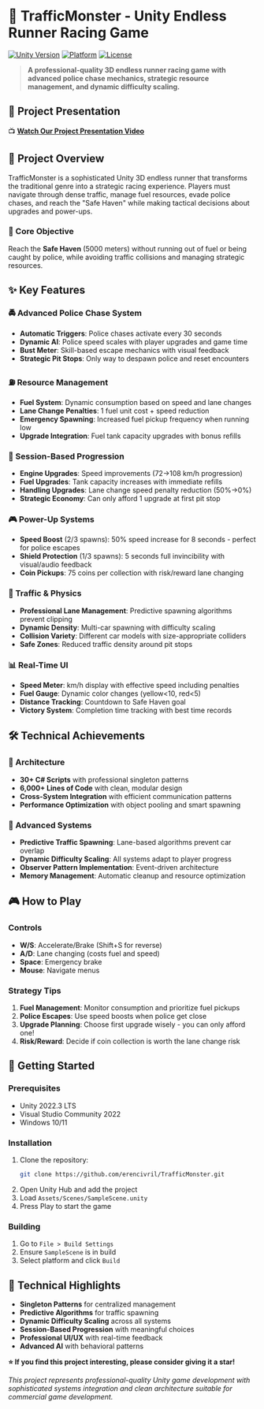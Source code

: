 # 🚗 TrafficMonster - Unity Endless Runner Racing Game

[![Unity Version](https://img.shields.io/badge/Unity-2022.3%20LTS-blue.svg)](https://unity3d.com/get-unity/download)
[![Platform](https://img.shields.io/badge/Platform-PC%20%7C%20Windows-lightgrey.svg)](https://github.com/erencivril/TrafficMonster)
[![License](https://img.shields.io/badge/License-MIT-green.svg)](LICENSE)

> **A professional-quality 3D endless runner racing game with advanced police chase mechanics, strategic resource management, and dynamic difficulty scaling.**

## 🎥 Project Presentation

📺 **[Watch Our Project Presentation Video](https://youtu.be/MHMV2glUEes?feature=shared)**

## 📖 Project Overview

TrafficMonster is a sophisticated Unity 3D endless runner that transforms the traditional genre into a strategic racing experience. Players must navigate through dense traffic, manage fuel resources, evade police chases, and reach the "Safe Haven" while making tactical decisions about upgrades and power-ups.

### 🎯 Core Objective
Reach the **Safe Haven** (5000 meters) without running out of fuel or being caught by police, while avoiding traffic collisions and managing strategic resources.

## ✨ Key Features

### 🚔 Advanced Police Chase System
- **Automatic Triggers**: Police chases activate every 30 seconds
- **Dynamic AI**: Police speed scales with player upgrades and game time
- **Bust Meter**: Skill-based escape mechanics with visual feedback
- **Strategic Pit Stops**: Only way to despawn police and reset encounters

### ⛽ Resource Management
- **Fuel System**: Dynamic consumption based on speed and lane changes
- **Lane Change Penalties**: 1 fuel unit cost + speed reduction
- **Emergency Spawning**: Increased fuel pickup frequency when running low
- **Upgrade Integration**: Fuel tank capacity upgrades with bonus refills

### 🔧 Session-Based Progression
- **Engine Upgrades**: Speed improvements (72→108 km/h progression)
- **Fuel Upgrades**: Tank capacity increases with immediate refills
- **Handling Upgrades**: Lane change speed penalty reduction (50%→0%)
- **Strategic Economy**: Can only afford 1 upgrade at first pit stop

### 🎮 Power-Up Systems
- **Speed Boost** (2/3 spawns): 50% speed increase for 8 seconds - perfect for police escapes
- **Shield Protection** (1/3 spawns): 5 seconds full invincibility with visual/audio feedback
- **Coin Pickups**: 75 coins per collection with risk/reward lane changing

### 🚗 Traffic & Physics
- **Professional Lane Management**: Predictive spawning algorithms prevent clipping
- **Dynamic Density**: Multi-car spawning with difficulty scaling
- **Collision Variety**: Different car models with size-appropriate colliders
- **Safe Zones**: Reduced traffic density around pit stops

### 📊 Real-Time UI
- **Speed Meter**: km/h display with effective speed including penalties
- **Fuel Gauge**: Dynamic color changes (yellow<10, red<5)
- **Distance Tracking**: Countdown to Safe Haven goal
- **Victory System**: Completion time tracking with best time records

## 🛠️ Technical Achievements

### 📁 Architecture
- **30+ C# Scripts** with professional singleton patterns
- **6,000+ Lines of Code** with clean, modular design
- **Cross-System Integration** with efficient communication patterns
- **Performance Optimization** with object pooling and smart spawning

### 🧠 Advanced Systems
- **Predictive Traffic Spawning**: Lane-based algorithms prevent car overlap
- **Dynamic Difficulty Scaling**: All systems adapt to player progress
- **Observer Pattern Implementation**: Event-driven architecture
- **Memory Management**: Automatic cleanup and resource optimization

## 🎮 How to Play

### Controls
- **W/S**: Accelerate/Brake (Shift+S for reverse)
- **A/D**: Lane changing (costs fuel and speed)
- **Space**: Emergency brake
- **Mouse**: Navigate menus

### Strategy Tips
1. **Fuel Management**: Monitor consumption and prioritize fuel pickups
2. **Police Escapes**: Use speed boosts when police get close
3. **Upgrade Planning**: Choose first upgrade wisely - you can only afford one!
4. **Risk/Reward**: Decide if coin collection is worth the lane change risk

## 🚀 Getting Started

### Prerequisites
- Unity 2022.3 LTS
- Visual Studio Community 2022
- Windows 10/11

### Installation
1. Clone the repository:
   ```bash
   git clone https://github.com/erencivril/TrafficMonster.git
   ```
2. Open Unity Hub and add the project
3. Load `Assets/Scenes/SampleScene.unity`
4. Press Play to start the game

### Building
1. Go to `File > Build Settings`
2. Ensure `SampleScene` is in build
3. Select platform and click `Build`

## 🎯 Technical Highlights

- **Singleton Patterns** for centralized management
- **Predictive Algorithms** for traffic spawning
- **Dynamic Difficulty Scaling** across all systems
- **Session-Based Progression** with meaningful choices
- **Professional UI/UX** with real-time feedback
- **Advanced AI** with behavioral patterns

**⭐ If you find this project interesting, please consider giving it a star!**

*This project represents professional-quality Unity game development with sophisticated systems integration and clean architecture suitable for commercial game development.* 